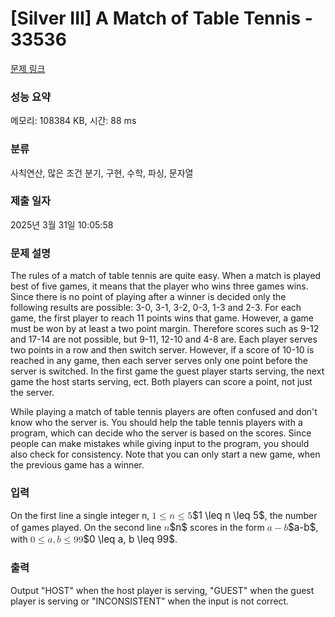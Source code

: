 # [Silver III] A Match of Table Tennis - 33536 

[문제 링크](https://www.acmicpc.net/problem/33536) 

### 성능 요약

메모리: 108384 KB, 시간: 88 ms

### 분류

사칙연산, 많은 조건 분기, 구현, 수학, 파싱, 문자열

### 제출 일자

2025년 3월 31일 10:05:58

### 문제 설명

<p>The rules of a match of table tennis are quite easy. When a match is played best of five games, it means that the player who wins three games wins. Since there is no point of playing after a winner is decided only the following results are possible: 3-0, 3-1, 3-2, 0-3, 1-3 and 2-3. For each game, the first player to reach 11 points wins that game. However, a game must be won by at least a two point margin. Therefore scores such as 9-12 and 17-14 are not possible, but 9-11, 12-10 and 4-8 are. Each player serves two points in a row and then switch server. However, if a score of 10-10 is reached in any game, then each server serves only one point before the server is switched. In the first game the guest player starts serving, the next game the host starts serving, ect. Both players can score a point, not just the server.</p>

<p>While playing a match of table tennis players are often confused and don't know who the server is. You should help the table tennis players with a program, which can decide who the server is based on the scores. Since people can make mistakes while giving input to the program, you should also check for consistency. Note that you can only start a new game, when the previous game has a winner. </p>

### 입력 

 <p>On the first line a single integer n, <mjx-container class="MathJax" jax="CHTML" style="font-size: 109%; position: relative;"><mjx-math class="MJX-TEX" aria-hidden="true"><mjx-mn class="mjx-n"><mjx-c class="mjx-c31"></mjx-c></mjx-mn><mjx-mo class="mjx-n" space="4"><mjx-c class="mjx-c2264"></mjx-c></mjx-mo><mjx-mi class="mjx-i" space="4"><mjx-c class="mjx-c1D45B TEX-I"></mjx-c></mjx-mi><mjx-mo class="mjx-n" space="4"><mjx-c class="mjx-c2264"></mjx-c></mjx-mo><mjx-mn class="mjx-n" space="4"><mjx-c class="mjx-c35"></mjx-c></mjx-mn></mjx-math><mjx-assistive-mml unselectable="on" display="inline"><math xmlns="http://www.w3.org/1998/Math/MathML"><mn>1</mn><mo>≤</mo><mi>n</mi><mo>≤</mo><mn>5</mn></math></mjx-assistive-mml><span aria-hidden="true" class="no-mathjax mjx-copytext">$1 \leq n \leq 5$</span></mjx-container>, the number of games played. On the second line <mjx-container class="MathJax" jax="CHTML" style="font-size: 109%; position: relative;"><mjx-math class="MJX-TEX" aria-hidden="true"><mjx-mi class="mjx-i"><mjx-c class="mjx-c1D45B TEX-I"></mjx-c></mjx-mi></mjx-math><mjx-assistive-mml unselectable="on" display="inline"><math xmlns="http://www.w3.org/1998/Math/MathML"><mi>n</mi></math></mjx-assistive-mml><span aria-hidden="true" class="no-mathjax mjx-copytext">$n$</span></mjx-container> scores in the form <mjx-container class="MathJax" jax="CHTML" style="font-size: 109%; position: relative;"><mjx-math class="MJX-TEX" aria-hidden="true"><mjx-mi class="mjx-i"><mjx-c class="mjx-c1D44E TEX-I"></mjx-c></mjx-mi><mjx-mo class="mjx-n" space="3"><mjx-c class="mjx-c2212"></mjx-c></mjx-mo><mjx-mi class="mjx-i" space="3"><mjx-c class="mjx-c1D44F TEX-I"></mjx-c></mjx-mi></mjx-math><mjx-assistive-mml unselectable="on" display="inline"><math xmlns="http://www.w3.org/1998/Math/MathML"><mi>a</mi><mo>−</mo><mi>b</mi></math></mjx-assistive-mml><span aria-hidden="true" class="no-mathjax mjx-copytext">$a-b$</span></mjx-container>, with <mjx-container class="MathJax" jax="CHTML" style="font-size: 109%; position: relative;"><mjx-math class="MJX-TEX" aria-hidden="true"><mjx-mn class="mjx-n"><mjx-c class="mjx-c30"></mjx-c></mjx-mn><mjx-mo class="mjx-n" space="4"><mjx-c class="mjx-c2264"></mjx-c></mjx-mo><mjx-mi class="mjx-i" space="4"><mjx-c class="mjx-c1D44E TEX-I"></mjx-c></mjx-mi><mjx-mo class="mjx-n"><mjx-c class="mjx-c2C"></mjx-c></mjx-mo><mjx-mi class="mjx-i" space="2"><mjx-c class="mjx-c1D44F TEX-I"></mjx-c></mjx-mi><mjx-mo class="mjx-n" space="4"><mjx-c class="mjx-c2264"></mjx-c></mjx-mo><mjx-mn class="mjx-n" space="4"><mjx-c class="mjx-c39"></mjx-c><mjx-c class="mjx-c39"></mjx-c></mjx-mn></mjx-math><mjx-assistive-mml unselectable="on" display="inline"><math xmlns="http://www.w3.org/1998/Math/MathML"><mn>0</mn><mo>≤</mo><mi>a</mi><mo>,</mo><mi>b</mi><mo>≤</mo><mn>99</mn></math></mjx-assistive-mml><span aria-hidden="true" class="no-mathjax mjx-copytext">$0 \leq a, b \leq 99$</span></mjx-container>. </p>

### 출력 

 <p>Output "HOST" when the host player is serving, "GUEST" when the guest player is serving or "INCONSISTENT" when the input is not correct. </p>

